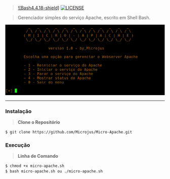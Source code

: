 > [![Bash4.4.18-shield]](http://tldp.org/LDP/abs/html/bashver4.html#AEN21220) [![LICENSE](https://img.shields.io/badge/Licen%C3%A7a-MIT-brightgreen.svg)](https://github.com/Microjus/Micro-Apache/blob/main/LICENSE)

> Gerenciador simples do serviço Apache, escrito em Shell Bash.
 
![Banner]

----
### Instalação
> **Clone o Repositório**
```bash
$ git clone https://github.com/Microjus/Micro-Apache.git
```
### Execução
> **Linha de Comando**
```bash
$ chmod +x micro-apache.sh
$ bash micro-apache.sh ou ./micro-apache.sh
```
[Banner]: https://github.com/Microjus/Micro-Apache/blob/main/micro-apache-logo.png
[Bash5.1.16-shield]: https://img.shields.io/badge/Bash-4.4.18%2B-brightgreen.svg "Bash 4.4.18 Ou superior"
